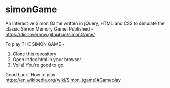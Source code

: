# simonGame
An interactive Simon Game written in jQuery, HTML and CSS to simulate the classic Simon Memory Game.
Published - https://discovernow.github.io/simonGame/

To play THE SIMON GAME -
1. Clone this repository 
2. Open index.html in your browser
3. Voila! You're good to go.

Good Luck!
How to play - https://en.wikipedia.org/wiki/Simon_(game)#Gameplay
